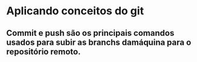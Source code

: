 <h1> Aplicando conceitos do git </h1>
<h2> Commit e push são os principais comandos usados para subir as branchs damáquina para o repositório remoto. </h2>
